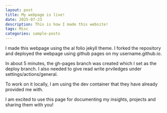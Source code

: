 ```yaml
---
layout: post
title: My webpage is live!
date: 2025-07-23
description: This is how I made this website!
tags: Misc
categories: sample-posts
---
```


I made this webpage using the al folio jekyll theme. I forked the repository and deployed the webpage using github pages on my username.github.io.

In about 5 minutes, the gh-pages branch was created which I set as the deploy branch. I also needed to give read write prviledges under settings/actions/general.

To work on it locally, I am using the dev container that they have already provided me with.

I am excited to use this page for documenting my insights, projects and sharing them with you!
